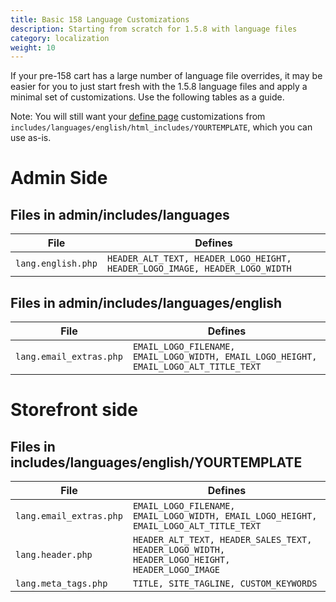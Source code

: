```yaml
---
title: Basic 158 Language Customizations
description: Starting from scratch for 1.5.8 with language files
category: localization
weight: 10
---
```


If your pre-158 cart has a large number of language file overrides, it may be easier for you to just start fresh with the 1.5.8 language files and apply a minimal set of customizations.  Use the following tables as a guide.

Note: You will still want your [define page](/user/template/define_pages/#define_page_files) customizations from `includes/languages/english/html_includes/YOURTEMPLATE`, which you can use as-is.

# Admin Side 

## Files in admin/includes/languages 

|File|Defines|
|----|-------|
|`lang.english.php`|`HEADER_ALT_TEXT, HEADER_LOGO_HEIGHT, HEADER_LOGO_IMAGE, HEADER_LOGO_WIDTH` |

## Files in admin/includes/languages/english

|File|Defines|
|----|-------|
|`lang.email_extras.php`|`EMAIL_LOGO_FILENAME, EMAIL_LOGO_WIDTH, EMAIL_LOGO_HEIGHT, EMAIL_LOGO_ALT_TITLE_TEXT`| 


# Storefront side 

## Files in includes/languages/english/YOURTEMPLATE

|File|Defines|
|----|-------|
|`lang.email_extras.php`|`EMAIL_LOGO_FILENAME, EMAIL_LOGO_WIDTH, EMAIL_LOGO_HEIGHT, EMAIL_LOGO_ALT_TITLE_TEXT`| 
|`lang.header.php`|`HEADER_ALT_TEXT, HEADER_SALES_TEXT, HEADER_LOGO_WIDTH, HEADER_LOGO_HEIGHT, HEADER_LOGO_IMAGE`|
|`lang.meta_tags.php`|`TITLE, SITE_TAGLINE, CUSTOM_KEYWORDS `|

